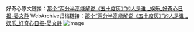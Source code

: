 好奇心原文链接：[那个“两分半高能解说《五十度灰》”的人是谁 _娱乐_好奇心日报-晏文静](https://www.qdaily.com/articles/7034.html)
WebArchive归档链接：[那个“两分半高能解说《五十度灰》”的人是谁 _娱乐_好奇心日报-晏文静](http://web.archive.org/web/20161206042847/http://www.qdaily.com:80/articles/7034.html)
![image](http://ww3.sinaimg.cn/large/007d5XDply1g3wbdf7vwij30u033i4oe)